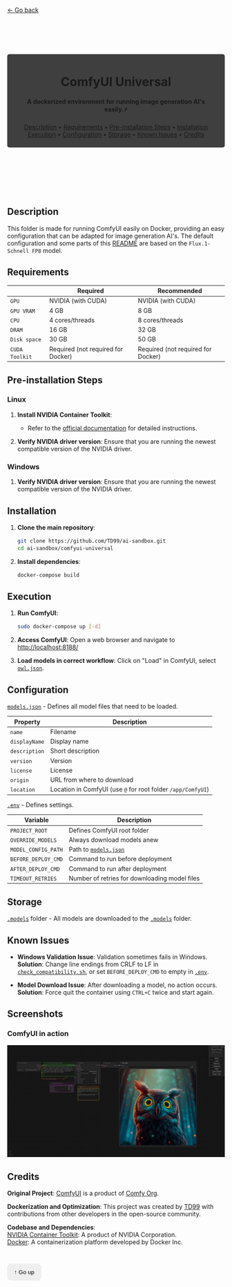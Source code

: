 [← Go back](../README.md)

<header style="display: flex; align-items: center; justify-content: center; background: center url('assets/banner.png'); padding: 5rem 0;">
    <div style="background-color: rgba(0,0,0,0.75); border-radius: 0.3rem; padding: 0.5rem 1.25rem;">
        <h1 align="center">ComfyUI Universal</h1>
        <h4 align="center">A dockerized environment for running image generation AI's easily.⚡</h4>
        <p align="center">
            <a href="#description">Description</a> •
            <a href="#requirements">Requirements</a> •
            <a href="#pre-installation-steps">Pre-installation Steps</a> •
            <a href="#installation">Installation</a>
            <br>
            <a href="#execution">Execution</a> •
            <a href="#configuration">Configuration</a> •
            <a href="#storage">Storage</a> •
            <a href="#known-issues">Known Issues</a> •
            <a href="#credits">Credits</a>
        </p>
    </div>
</header>

## Description

This folder is made for running ComfyUI easily on Docker, providing an easy configuration that can be adapted for image generation AI's. The default configuration and some parts of this [README](README.md) are based on the `Flux.1-Schnell FP8` model.

## Requirements

|                | Required                           | Recommended                        |
| -------------- | ---------------------------------- | ---------------------------------- |
| `GPU`          | NVIDIA (with CUDA)                 | NVIDIA (with CUDA)                 |
| `GPU VRAM`     | 4 GB                               | 8 GB                               |
| `CPU`          | 4 cores/threads                    | 8 cores/threads                    |
| `DRAM`         | 16 GB                              | 32 GB                              |
| `Disk space`   | 30 GB                              | 50 GB                              |
| `CUDA Toolkit` | Required (not required for Docker) | Required (not required for Docker) |

## Pre-installation Steps

### Linux

1.  **Install NVIDIA Container Toolkit**:

    - Refer to the [official documentation](https://docs.nvidia.com/datacenter/cloud-native/container-toolkit/latest/install-guide.html#installing-nvidia-container-toolkit) for detailed instructions.

2.  **Verify NVIDIA driver version**: Ensure that you are running the newest compatible version of the NVIDIA driver.

### Windows

1.  **Verify NVIDIA driver version**: Ensure that you are running the newest compatible version of the NVIDIA driver.

## Installation

1.  **Clone the main repository**:

    ```bash
    git clone https://github.com/TD99/ai-sandbox.git
    cd ai-sandbox/comfyui-universal
    ```

2.  **Install dependencies**:

    ```bash
    docker-compose build
    ```

## Execution

1.  **Run ComfyUI**:

    ```bash
    sudo docker-compose up [-d]
    ```

2.  **Access ComfyUI**: Open a web browser and navigate to <http://localhost:8188/>

3.  **Load models in correct workflow**: Click on "Load" in ComfyUI, select [`owl.json`](examples/owl.json).

## Configuration

[`models.json`](config/models.json) - Defines all model files that need to be loaded.

| Property      | Description                                                  |
| ------------- | ------------------------------------------------------------ |
| `name`        | Filename                                                     |
| `displayName` | Display name                                                 |
| `description` | Short description                                            |
| `version`     | Version                                                      |
| `license`     | License                                                      |
| `origin`      | URL from where to download                                   |
| `location`    | Location in ComfyUI (use `@` for root folder `/app/ComfyUI`) |

[`.env`](config/.env) - Defines settings.

| Variable            | Description                                   |
| ------------------- | --------------------------------------------- |
| `PROJECT_ROOT`      | Defines ComfyUI root folder                   |
| `OVERRIDE_MODELS`   | Always download models anew                   |
| `MODEL_CONFIG_PATH` | Path to [`models.json`](config/models.json)   |
| `BEFORE_DEPLOY_CMD` | Command to run before deployment              |
| `AFTER_DEPLOY_CMD`  | Command to run after deployment               |
| `TIMEOUT_RETRIES`   | Number of retries for downloading model files |

## Storage

[`.models`](.models) folder - All models are downloaded to the [`.models`](.models) folder.

## Known Issues

- **Windows Validation Issue**: Validation sometimes fails in Windows.  
  **Solution**: Change line endings from CRLF to LF in [`check_compatibility.sh`](scripts/check_compatibility.sh), or set `BEFORE_DEPLOY_CMD` to empty in [`.env`](config/.env).

- **Model Download Issue**: After downloading a model, no action occurs.  
  **Solution**: Force quit the container using `CTRL+C` twice and start again.

## Screenshots

### ComfyUI in action

![ComfyUI](assets/comfyui_screenshot.png)

## Credits

**Original Project**: [ComfyUI](https://github.com/comfyanonymous/ComfyUI) is a product of [Comfy Org](https://www.comfy.org/).

**Dockerization and Optimization**: This project was created by [TD99](https://github.com/TD99) with contributions from other developers in the open-source community.

**Codebase and Dependencies**:  
[NVIDIA Container Toolkit](https://github.com/NVIDIA/nvidia-container-toolkit): A product of NVIDIA Corporation.  
[Docker](https://github.com/docker): A containerization platform developed by Docker Inc.

# [<button style="border: 0; padding: 0.75rem 1rem; border-radius: 0.5rem;">↑ Go up</button>](#)
